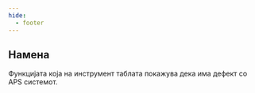 ```yaml
---
hide:
  - footer
---
```


## Намена

Функцијата која на инструмент таблата покажува дека има дефект co APS системот.